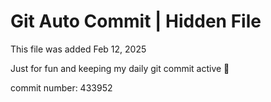 # Git Auto Commit | Hidden File

This file was added Feb 12, 2025

Just for fun and keeping my daily git commit active 🤪

commit number: 433952
